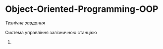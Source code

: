 # Object-Oriented-Programming-OOP

*Технічне завдання*

Система управління залізничною станцією

1. 
